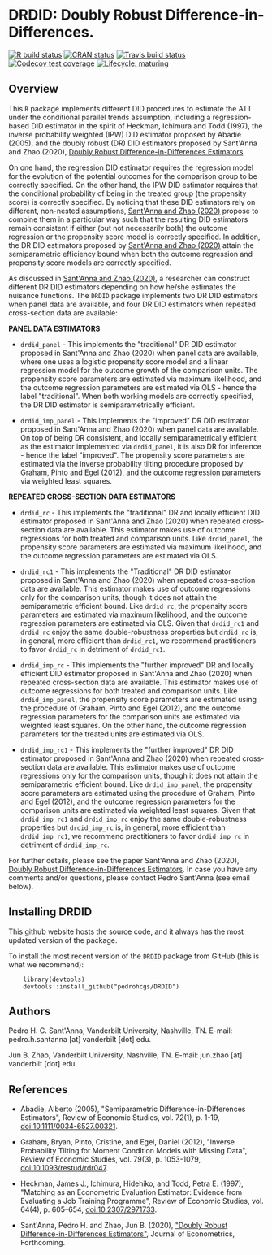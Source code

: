 # DRDID: Doubly Robust Difference-in-Differences.
<!-- badges: start -->
[![R build status](https://github.com/pedrohcgs/DRDID/workflows/R-CMD-check/badge.svg)](https://github.com/pedrohcgs/DRDID/actions)
[![CRAN status](https://www.r-pkg.org/badges/version/DRDID)](https://CRAN.R-project.org/package=DRDID)
[![Travis build status](https://travis-ci.com/pedrohcgs/DRDID.svg?branch=master)](https://travis-ci.com/pedrohcgs/DRDID)
[![Codecov test coverage](https://codecov.io/gh/pedrohcgs/DRDID/branch/master/graph/badge.svg)](https://codecov.io/gh/pedrohcgs/DRDID?branch=master)
[![Lifecycle: maturing](https://img.shields.io/badge/lifecycle-maturing-blue.svg)](https://www.tidyverse.org/lifecycle/#maturing)
<!-- badges: end -->

## Overview 


This `R` package implements different DID procedures to estimate the ATT under the conditional parallel trends assumption, including a regression-based DID estimator in the spirit of Heckman, Ichimura and Todd (1997), the inverse probability weighted (IPW) DID estimator proposed by Abadie (2005), and the doubly robust (DR) DID estimators proposed
by Sant'Anna and Zhao (2020), [Doubly Robust Difference-in-Differences Estimators](https://papers.ssrn.com/sol3/papers.cfm?abstract_id=3293315).


On one hand, the regression DID estimator requires the regression model for the evolution of the potential outcomes for the comparison group to be correctly specified. On the other hand, the IPW DID estimator requires that the conditional probability of being in the treated group (the propensity score) is correctly specified. By noticing that these DID estimators rely on different, non-nested assumptions, [Sant'Anna and Zhao (2020)](https://papers.ssrn.com/sol3/papers.cfm?abstract_id=3293315) propose to combine them in a particular way such that the resulting DID estimators remain consistent if either (but not necessarily both) the outcome regression or the propensity score model is correctly specified. In addition, the DR DID estimators proposed by [Sant'Anna and Zhao (2020)](https://papers.ssrn.com/sol3/papers.cfm?abstract_id=3293315) attain the semiparametric efficiency bound when both the outcome regression and propensity score models are correctly specified.


As discussed in [Sant'Anna and Zhao (2020)](https://papers.ssrn.com/sol3/papers.cfm?abstract_id=3293315), a researcher can construct different DR DID estimators depending on how he/she estimates the nuisance functions. The `DRDID` package implements two DR DID estimators when panel data are available, and four DR DID estimators when repeated cross-section data are available:


**PANEL DATA ESTIMATORS**
        
* `drdid_panel` - This implements the "traditional" DR DID estimator proposed in Sant'Anna and Zhao (2020) when panel data are available, where one uses a logistic propensity score model and a linear regression model for the outcome growth of the comparison units. The propensity score parameters are estimated via maximum likelihood, and the outcome regression parameters are estimated via OLS - hence the label "traditional". When both working models are correctly specified, the DR DID estimator is semiparametrically efficient.

* `drdid_imp_panel` - This implements the "improved" DR DID estimator proposed in Sant'Anna and Zhao (2020) when panel data are available. On top of being DR consistent, and locally semiparametrically efficient as the estimator implemented via `drdid_panel`, it is also DR for inference - hence the label "improved". The propensity score parameters are estimated via the inverse probability tilting procedure proposed by Graham, Pinto and Egel (2012), and the outcome regression parameters via weighted least squares.


**REPEATED CROSS-SECTION DATA ESTIMATORS**
        
* `drdid_rc` - This implements the "traditional" DR and locally efficient DID estimator proposed in Sant'Anna and Zhao (2020) when repeated cross-section data are available. This estimator makes use of outcome regressions for both treated and comparison units. Like `drdid_panel`, the propensity score parameters are estimated via maximum likelihood, and the outcome regression parameters are estimated via OLS. 

* `drdid_rc1` - This implements the "Traditional" DR DID estimator proposed in Sant'Anna and Zhao (2020) when repeated cross-section data are available. This estimator makes use of outcome regressions only for the comparison units, though it does not attain the semiparametric efficient bound. Like `drdid_rc`, the propensity score parameters are estimated via maximum likelihood, and the outcome regression parameters are estimated via OLS. Given that `drdid_rc1` and `drdid_rc` enjoy the same double-robustness properties but `drdid_rc` is, in general, more efficient than `drdid_rc1`, we recommend practitioners to favor `drdid_rc` in detriment of `drdid_rc1`.

* `drdid_imp_rc` - This implements the "further improved" DR and locally efficient DID estimator proposed in Sant'Anna and Zhao (2020) when repeated cross-section data are available. This estimator makes use of outcome regressions for both treated and comparison units. Like `drdid_imp_panel`, the propensity score parameters are estimated using the procedure of Graham, Pinto and Egel (2012), and the outcome regression parameters for the comparison units are estimated via weighted least squares. On the other hand, the outcome regression parameters for the treated units are estimated via OLS.

* `drdid_imp_rc1` - This implements the "further improved" DR DID estimator proposed in Sant'Anna and Zhao (2020) when repeated cross-section data are available. This estimator makes use of outcome regressions only for the comparison units, though it does not attain the semiparametric efficient bound. Like `drdid_imp_panel`, the propensity score parameters are estimated using the procedure of Graham, Pinto and Egel (2012), and the outcome regression parameters for the comparison units are estimated via weighted least squares. Given that `drdid_imp_rc1` and `drdid_imp_rc` enjoy the same double-robustness properties but `drdid_imp_rc` is, in general, more efficient than `drdid_imp_rc1`, we recommend practitioners to favor `drdid_imp_rc` in detriment of `drdid_imp_rc`.


For further details, please see the paper Sant'Anna and Zhao (2020), [Doubly Robust Difference-in-Differences Estimators](https://papers.ssrn.com/sol3/papers.cfm?abstract_id=3293315). In case you have any comments and/or questions, please contact Pedro Sant'Anna (see email below).

## Installing DRDID
This github website hosts the source code, and it always has the most updated version of the package.

To install the most recent version of the `DRDID` package from GitHub (this is what we recommend):

        library(devtools)
        devtools::install_github("pedrohcgs/DRDID")
        
## Authors 

Pedro H. C. Sant'Anna, Vanderbilt University, Nashville, TN. E-mail: pedro.h.santanna [at] vanderbilt [dot] edu.

Jun B. Zhao, Vanderbilt University, Nashville, TN. E-mail: jun.zhao [at] vanderbilt [dot] edu.


## References

* Abadie, Alberto (2005), "Semiparametric Difference-in-Differences Estimators", Review of Economic Studies, vol. 72(1), p. 1-19, <doi:10.1111/0034-6527.00321>.

* Graham, Bryan, Pinto, Cristine, and Egel, Daniel (2012), "Inverse Probability Tilting for Moment Condition Models with Missing Data", Review of Economic Studies, vol. 79(3), p. 1053-1079, <doi:10.1093/restud/rdr047>.

* Heckman, James J., Ichimura, Hidehiko, and Todd, Petra E. (1997), "Matching as an Econometric Evaluation Estimator: Evidence from Evaluating a Job Training Programme", Review of Economic Studies, vol. 64(4), p. 605–654, <doi:10.2307/2971733>.

* Sant'Anna, Pedro H. and Zhao, Jun B. (2020), ["Doubly Robust Difference-in-Differences Estimators"](https://papers.ssrn.com/sol3/papers.cfm?abstract_id=3293315), Journal of Econometrics, Forthcoming.

